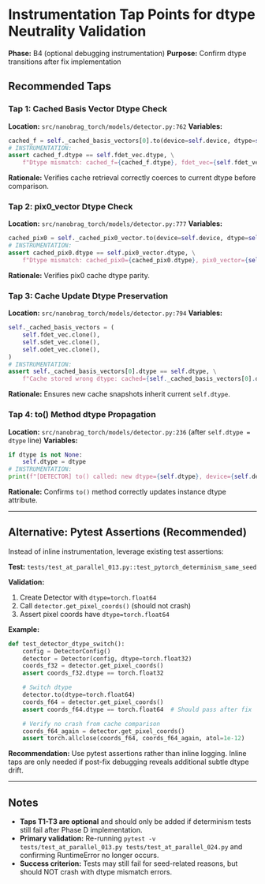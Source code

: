 # Instrumentation Tap Points for dtype Neutrality Validation

**Phase:** B4 (optional debugging instrumentation)
**Purpose:** Confirm dtype transitions after fix implementation

## Recommended Taps

### Tap 1: Cached Basis Vector Dtype Check
**Location:** `src/nanobrag_torch/models/detector.py:762`
**Variables:**
```python
cached_f = self._cached_basis_vectors[0].to(device=self.device, dtype=self.dtype)
# INSTRUMENTATION:
assert cached_f.dtype == self.fdet_vec.dtype, \
    f"Dtype mismatch: cached_f={cached_f.dtype}, fdet_vec={self.fdet_vec.dtype}"
```
**Rationale:** Verifies cache retrieval correctly coerces to current dtype before comparison.

### Tap 2: pix0_vector Dtype Check
**Location:** `src/nanobrag_torch/models/detector.py:777`
**Variables:**
```python
cached_pix0 = self._cached_pix0_vector.to(device=self.device, dtype=self.dtype)
# INSTRUMENTATION:
assert cached_pix0.dtype == self.pix0_vector.dtype, \
    f"Dtype mismatch: cached_pix0={cached_pix0.dtype}, pix0_vector={self.pix0_vector.dtype}"
```

**Rationale:** Verifies pix0 cache dtype parity.

### Tap 3: Cache Update Dtype Preservation
**Location:** `src/nanobrag_torch/models/detector.py:794`
**Variables:**
```python
self._cached_basis_vectors = (
    self.fdet_vec.clone(),
    self.sdet_vec.clone(),
    self.odet_vec.clone(),
)
# INSTRUMENTATION:
assert self._cached_basis_vectors[0].dtype == self.dtype, \
    f"Cache stored wrong dtype: cached={self._cached_basis_vectors[0].dtype}, expected={self.dtype}"
```

**Rationale:** Ensures new cache snapshots inherit current `self.dtype`.

### Tap 4: to() Method dtype Propagation
**Location:** `src/nanobrag_torch/models/detector.py:236` (after `self.dtype = dtype` line)
**Variables:**
```python
if dtype is not None:
    self.dtype = dtype
# INSTRUMENTATION:
print(f"[DETECTOR] to() called: new dtype={self.dtype}, device={self.device}")
```

**Rationale:** Confirms `to()` method correctly updates instance dtype attribute.

---

## Alternative: Pytest Assertions (Recommended)

Instead of inline instrumentation, leverage existing test assertions:

**Test:** `tests/test_at_parallel_013.py::test_pytorch_determinism_same_seed`

**Validation:**
1. Create Detector with `dtype=torch.float64`
2. Call `detector.get_pixel_coords()` (should not crash)
3. Assert pixel coords have `dtype=torch.float64`

**Example:**
```python
def test_detector_dtype_switch():
    config = DetectorConfig()
    detector = Detector(config, dtype=torch.float32)
    coords_f32 = detector.get_pixel_coords()
    assert coords_f32.dtype == torch.float32

    # Switch dtype
    detector.to(dtype=torch.float64)
    coords_f64 = detector.get_pixel_coords()
    assert coords_f64.dtype == torch.float64  # Should pass after fix

    # Verify no crash from cache comparison
    coords_f64_again = detector.get_pixel_coords()
    assert torch.allclose(coords_f64, coords_f64_again, atol=1e-12)
```

**Recommendation:** Use pytest assertions rather than inline logging. Inline taps are only needed if post-fix debugging reveals additional subtle dtype drift.

---

## Notes

- **Taps T1-T3 are optional** and should only be added if determinism tests still fail after Phase D implementation.
- **Primary validation:** Re-running `pytest -v tests/test_at_parallel_013.py tests/test_at_parallel_024.py` and confirming RuntimeError no longer occurs.
- **Success criterion:** Tests may still fail for seed-related reasons, but should NOT crash with dtype mismatch errors.
